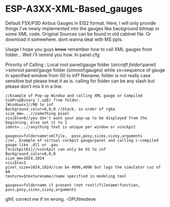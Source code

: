 # ESP-A3XX-XML-Based_gauges
Default FSX/P3D Airbus Gauges in EIS2 format. 
Here, I will only provide things I've newly implemented into the gauges like background bitmap or some XML code. Original Sources can be found in old cabinet file. Or download it somewhere. dont wanna deal with MS ppls.


Usage
I hope you guys ~~know~~ remember how to call XML gauges from folder... Well i'll remind you how.
In panel.cfg:

Prirority of Calling : Local root panel/gauge folder (*aircraft folder*\panel) >simroot panel/gauge folder  (*simroot*\gauges)
while xx=sequence of gauge in specified window from 00 to inf?
filename, folder is not really case sensitive but please treat it as is.
calling for folder can be any slash but please don't mix it in a line.
```
//Example of Pop-up Window and calling XML gauge or Compiled SimPropBinary (.spb) from folder.
[Windowxx]//00 to inf
Background_color=0,0,0 //black, in order of rgba
size_mm=...//something pixel
visible=0//you don't want your pop-up to be displayed from the beginning, else set it to 1
ident=...//anything that is unique per window or vcockpit

gaugexx=foldername!xmlfile,  posx,posy,sizex,sizey,arguments
//or, Example of virtual cockpit gauge/panel and calling c-compiled gauge like .dll or .gau
[Vcockpit01]//vcockpit can only be 01 to inf
Background_color=0,0,0 
size_mm=1024,1024
visible=1
pixel_size=1024,1024//can be 4096,4096 but lags the simulator cuz of AA
texture=$texturename//name specified in modeling tool

gaugexx=foldername if present (not root)/filename!function,  posx,posy,sizex,sizey,arguments
```

glhf, correct me if im wrong. -GPUthesteve
